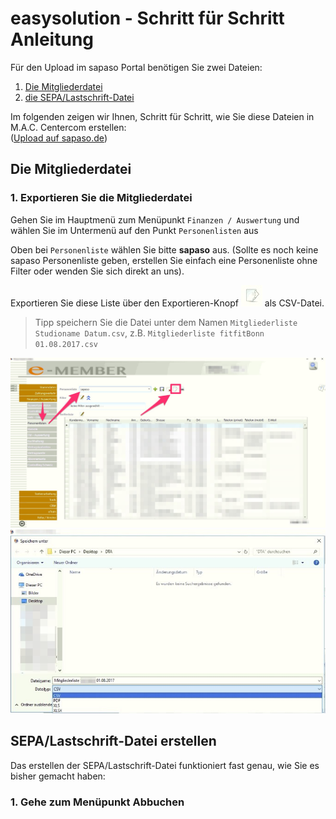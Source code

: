 # easysolution - Schritt für Schritt Anleitung

Für den Upload im sapaso Portal benötigen Sie zwei Dateien:

1. [Die Mitgliederdatei](#die-mitgliederdatei)
2. [die SEPA/Lastschrift-Datei](#sepalastschrift-datei-erstellen)

Im folgenden zeigen wir Ihnen, Schritt für Schritt, wie Sie diese Dateien in M.A.C. Centercom erstellen:  
([Upload auf sapaso.de](upload-im-portal))

## Die Mitgliederdatei

### 1. Exportieren Sie die Mitgliederdatei

Gehen Sie im Hauptmenü zum Menüpunkt `Finanzen / Auswertung` und wählen Sie
im Untermenü auf den Punkt `Personenlisten` aus

Oben bei `Personenliste` wählen Sie bitte __sapaso__ aus. (Sollte es noch keine sapaso Personenliste geben, erstellen Sie einfach eine Personenliste ohne Filter oder wenden Sie sich direkt an uns).

Exportieren Sie diese Liste über den Exportieren-Knopf ![easysolution export button](easysolution/_media/mitgliederliste/1-export-icon.jpg "Exportieren-Knopf") als CSV-Datei.

> Tipp speichern Sie die Datei unter dem Namen `Mitgliederliste Studioname Datum.csv`, z.B. `Mitgliederliste fitfitBonn 01.08.2017.csv`


![Mitgliederliste aus easysolution exportieren](easysolution/_media/mitgliederliste/1-mitgliederliste-exportieren.jpg "Mitgliederliste aus easysolution exportieren")
![Mitgliederliste als CSV speichern](easysolution/_media/mitgliederliste/2-mitgliederliste-speichern-csv.jpg "Als CSV speichern")


## SEPA/Lastschrift-Datei erstellen

Das erstellen der SEPA/Lastschrift-Datei funktioniert fast genau, wie Sie es bisher gemacht haben:

### 1. Gehe zum Menüpunkt Abbuchen
